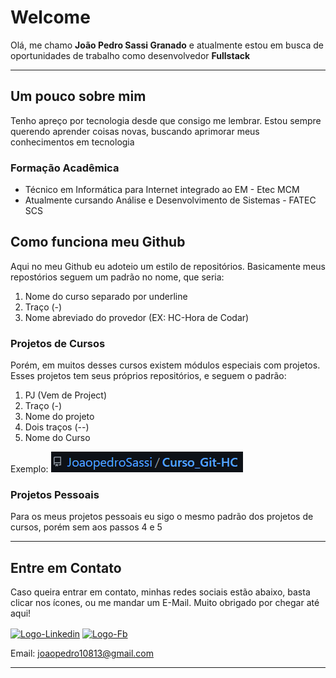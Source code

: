 # Welcome

Olá, me chamo **João Pedro Sassi Granado** e atualmente estou em busca de oportunidades de trabalho como desenvolvedor **Fullstack**
***

## Um pouco sobre mim
Tenho apreço por tecnologia desde que consigo me lembrar. Estou sempre querendo aprender coisas novas, buscando aprimorar meus conhecimentos em tecnologia
### Formação Acadêmica
- Técnico em Informática para Internet integrado ao EM - Etec MCM
- Atualmente cursando Análise e Desenvolvimento de Sistemas - FATEC SCS

## Como funciona meu Github
Aqui no meu Github eu adoteio um estilo de repositórios. Basicamente meus repostórios seguem um padrão no nome, que seria:
1. Nome do curso separado por underline
2. Traço (-)
3. Nome abreviado do provedor (EX: HC-Hora de Codar)

### Projetos de Cursos
Porém, em muitos desses cursos existem módulos especiais com projetos. Esses projetos tem seus próprios repositórios, e seguem o padrão:
1. PJ (Vem de Project)
2. Traço (-)
3. Nome do projeto 
4. Dois traços (--)
5. Nome do Curso

Exemplo:
![Exemplo de Nome](exemplo_padrao.png)

### Projetos Pessoais
Para os meus projetos pessoais eu sigo o mesmo padrão dos projetos de cursos, porém sem aos passos 4 e 5

***
## Entre em Contato
Caso queira entrar em contato, minhas redes sociais estão abaixo, basta clicar nos ícones, ou me mandar um E-Mail. Muito obrigado por chegar até aqui!

  <a href="https://www.linkedin.com/in/jo%C3%A3o-pedro-sassi-granado-4523441a8/" target="_blank"><img align="center" alt="Logo-Linkedin" height="40" width="40" src="https://cdn.jsdelivr.net/gh/devicons/devicon/icons/linkedin/linkedin-original.svg"></a> <a href="https://www.facebook.com/joaopedro.sassigranado/" target="_blank"><img align="center" alt="Logo-Fb" height="40" width="40"           src="https://cdn.jsdelivr.net/gh/devicons/devicon/icons/facebook/facebook-original.svg"></a>


Email: <a href="mailto:joaopedro10813@gmail.com">joaopedro10813@gmail.com</a>

***
